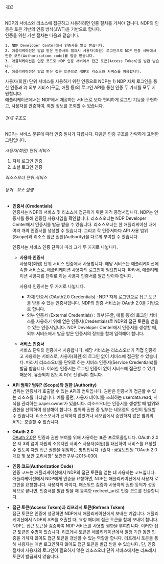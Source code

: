 ###### 개요

NDP의 서비스와 리소스에 접근하고 사용하려면 인증 절차를 거쳐야 합니다. NDP의 인증은 토큰 기반의 인증 방식(JWT)을 기반으로 합니다.  
인증을 위한 기본 절차는 다음과 같습니다. 

```
1. NDP Developer Center에서 인증서를 발급 받습니다.
2. 애플리케이션은 발급 받은 인증서와 필요시 사용자(회원) 로그인으로 NDP 인증 서버에서 인증 코드(Authorization code)를 발급 받습니다.
3. 애플리케이션은 인증 코드로 NDP 인증 서버에서 접근 토큰(Access Token)을 발급 받습니다.
4. 애플리케이션은 발급 받은 접근 토큰으로 NDP의 리소스와 서비스를 이용합니다.
```

사용자(회원) 단위 서비스를 사용하기 위한 인증으로 NDP는 1) NDP 자체 로그인을 통한 인증과 2) 외부 서비스(구글, 애플 등)의 로그인 API를 통한 인증 두 가지를 모두 지원합니다.  
애플리케이션에서는 NDP에서 제공하는 서비스로 보다 편리하게 로그인 기능을 구현하고, 사용자를 인증하여, 회원 정보를 조회할 수 있습니다.

###### 전체 구조도

NDP는 서비스 분류에 따라 인증 절차가 다릅니다. 다음은 인증 구조를 간략하게 표현한 그림입니다.

*사용자(회원) 단위 서비스*
1. 자체 로그인 인증
2. 소셜 로그인 인증

*리소스오너 단위 서비스*



###### 용어 · 요소 설명

* **인증서 (Credentials)**  
인증서는 NDP의 서비스 및 리소스에 접근하기 위한 자격 증명서입니다. NDP는 인증서를 통해 인증된 사용자임을 확인합니다. 리소스오너는 NDP Developer Center에서 인증서를 발급 받을 수 있습니다. 리소스오너는 한 애플리케이션 내에 여러 개의 인증서를 생성할 수 있습니다. 그리고 각 인증서마다 API 사용 범위(Scope)와 리소스 접근 권한(Authority)을 다르게 부여할 수 있습니다.  

   인증서는 서비스 인증 단위에 따라 크게 두 가지로 나뉩니다. 
  * **사용자 인증서**  
사용자(회원) 단위 서비스 인증에서 사용합니다. 해당 서비스는 애플리케이션에 속한 서비스로, 애플리케이션 사용자의 로그인이 필요합니다. 따라서, 애플리케이션 사용자를 단위로 하는 사용자 인증서를 발급 받아야 합니다.  

    사용자 인증서는 두 가지로 나뉩니다.
    - 자체 인증서 (OAuth2.0 Credentials) : NDP 자체 로그인으로 접근 토큰을 받을 수 있는 인증서입니다. NDP의 인증 서비스는 OAuth 2.0을 기반으로 합니다. 
    - 외부 인증서 (External Credentials) : 외부(구글, 애플 등)의 로그인 서비스를 사용하기 위해 얻은 인증서(Credentials)로 NDP의 접근 토큰을 받을 수 있는 인증서입니다. NDP Developer Center에서 인증서를 생성할 때, 외부 서비스에서 발급 받은 인증서의 정보를 함께 입력해야 합니다.  
  
  * **서비스 인증서**  
      서비스 단위의 인증에서 사용합니다. 해당 서비스는 리소스오너가 직접 인증하고 사용하는 서비스로, 사용자(회원)의 로그인 없이 서비스에 접근할 수 있습니다. 따라서 리소스오너를 단위로 하는 서비스 인증서(Service Credentials)를 발급 받습니다. 이러한 인증서는 로그인 인증이 없이 서비스에 접근할 수 있기 때문에, 유출되지 않도록 더욱 신경써야 합니다. 

- **API 범위? 범위? (Scope)와 권한 (Authority)**  
  범위는 인증서가 호출할 수 있는 API의 범위입니다. 권한은 인증서가 접근할 수 있는 리소스를 나타냅니다. 예를 들면, 사용자 데이터를 조회하는 userdata.read, 서식을 관리하는 paper.owner가 있습니다. 
  리소스오너는 인증서를 생성할 때 범위와 권한을 선택하여 생성해야 합니다. 범위와 권한 중 일부는 네오랩의 승인이 필요할 수 있습니다. 리소스오너가 선택하지 않았거나 네오랩에서 승인하지 않은 범위의 API는 호출할 수 없습니다.

- **OAuth 2.0**  
  [OAuth 2.0](https://tools.ietf.org/html/rfc6749)은 인증과 권한 부여를 위해 사용하는 표준 프로토콜입니다. OAuth 2.0은 제 3의 앱이 자원의 소유자인 서비스 사용자(회원)를 대신하여 서비스를 요청할 수 있도록 자원 접근 권한을 위임하는 방법입니다. (출처 : 금융보안원 "OAuth 2.0 개요 및 보안 고려사항" 보안연구부-2015-030)

- **인증 코드(Authorization Code)**  
  인증 코드는 애플리케이션에서 NDP의 접근 토큰을 얻는 데 사용하는 코드입니다. 애플리케이션에서 NDP에게 인증을 요청하면, NDP는 애플리케이션에서 사용자 로그인을 요청합니다. 사용자의 아이디, 패스워드 검증과 사용자의 권한 동의가 성공적으로 끝나면, 인증서를 발급 받을 때 등록한 redirect_uri로 인증 코드를 전송합니다. 

- **접근 토큰(Access Token)과 리프레시 토큰(Refresh Token)**  
  접근 토큰은 인증에 성공하면 NDP에서 애플리케이션에게 보내는 키입니다. 애플리케이션에서 NDP의 API를 호출할 때, 요청 헤더에 접근 토큰을 함께 보내야 합니다. NDP는 접근 토큰을 검증하여 NDP 서비스를 사용할 권한을 부여합니다. 
  이러한 접근 토큰은 수명이 있습니다. 리프레시 토큰은 애플리케이션에서 일정 기간 동안 인증을 거치지 않아도 접근 토큰을 갱신할 수 있는 역할을 합니다. 리프레시 토큰을 통해 사용자는 매번 로그인하지 않아도 접근 토큰을 발급 받을 수 있습니다. 단, 인증 절차에 사용자의 로그인이 필요하지 않은 리소스오너 단위 서비스에서는 리프레시 토큰이 발급되지 않습니다. 